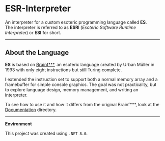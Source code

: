 # ESR-Interpreter

An interpreter for a custom esoteric programming language called **ES**.  
The interpreter is referred to as **ESRI** (*Esoteric Software Runtime Interpreter*) or **ESI** for short.

---

## About the Language

**ES** is based on [Brainf***](https://en.wikipedia.org/wiki/Brainfuck), an esoteric language created by Urban Müller in 1993 with only eight instructions but still Turing complete. 

I extended the instruction set to support both a normal memory array and a framebuffer for simple console graphics. The goal was not practicality, but to explore language design, memory management, and writing an interpreter.

To see how to use it and how it differs from the original Brainf***, look at the [Documentation](./Documentation) directory.

---

**Environment**

This project was created using `.NET 8.0`.

